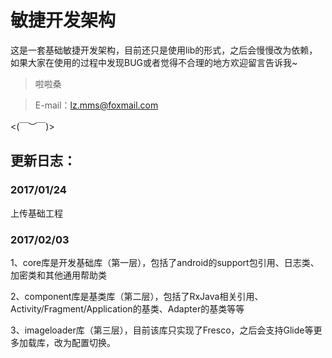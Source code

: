 # 敏捷开发架构
这是一套基础敏捷开发架构，目前还只是使用lib的形式，之后会慢慢改为依赖，如果大家在使用的过程中发现BUG或者觉得不合理的地方欢迎留言告诉我~
> 啦啦桑

> E-mail：<lz.mms@foxmail.com>

<(￣︶￣)>

## 更新日志：
### 2017/01/24
上传基础工程
### 2017/02/03
1、core库是开发基础库（第一层），包括了android的support包引用、日志类、加密类和其他通用帮助类

2、component库是基类库（第二层），包括了RxJava相关引用、Activity/Fragment/Application的基类、Adapter的基类等等

3、imageloader库（第三层），目前该库只实现了Fresco，之后会支持Glide等更多加载库，改为配置切换。
